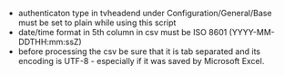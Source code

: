 - authenticaton type in tvheadend under Configuration/General/Base must be set to plain while using this script
- date/time format in 5th column in csv must be ISO 8601 (YYYY-MM-DDTHH:mm:ssZ)
- before processing the csv be sure that it is tab separated and its encoding is UTF-8 - especially if it was saved by Microsoft Excel.
